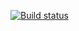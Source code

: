 [![Build status](https://ci.appveyor.com/api/projects/status/grrtbqlm1kkaar7y?svg=true)](https://ci.appveyor.com/project/Gena800/netologu-carddeliveryorder)
